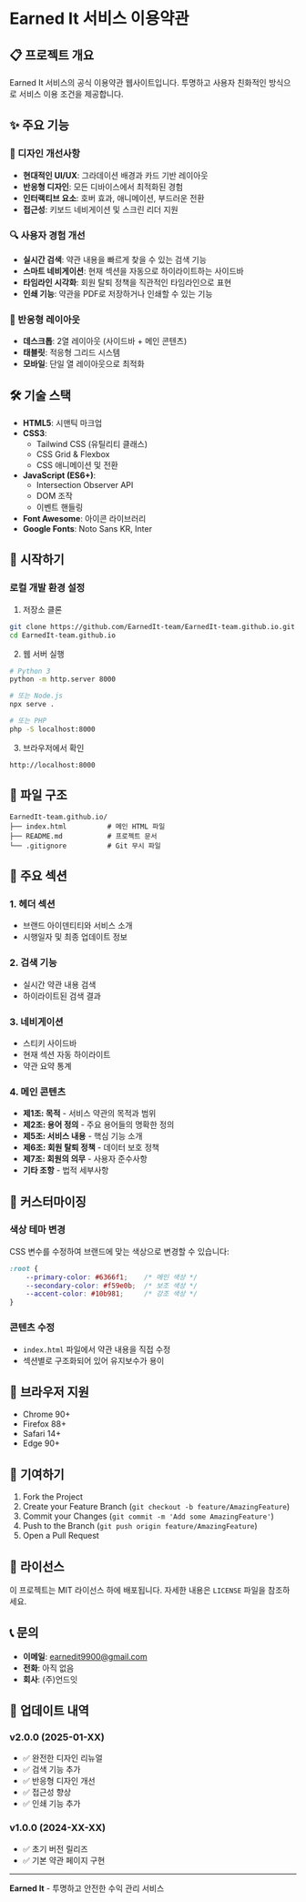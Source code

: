 # Earned It 서비스 이용약관

## 📋 프로젝트 개요

Earned It 서비스의 공식 이용약관 웹사이트입니다. 투명하고 사용자 친화적인 방식으로 서비스 이용 조건을 제공합니다.

## ✨ 주요 기능

### 🎨 디자인 개선사항
- **현대적인 UI/UX**: 그라데이션 배경과 카드 기반 레이아웃
- **반응형 디자인**: 모든 디바이스에서 최적화된 경험
- **인터랙티브 요소**: 호버 효과, 애니메이션, 부드러운 전환
- **접근성**: 키보드 네비게이션 및 스크린 리더 지원

### 🔍 사용자 경험 개선
- **실시간 검색**: 약관 내용을 빠르게 찾을 수 있는 검색 기능
- **스마트 네비게이션**: 현재 섹션을 자동으로 하이라이트하는 사이드바
- **타임라인 시각화**: 회원 탈퇴 정책을 직관적인 타임라인으로 표현
- **인쇄 기능**: 약관을 PDF로 저장하거나 인쇄할 수 있는 기능

### 📱 반응형 레이아웃
- **데스크톱**: 2열 레이아웃 (사이드바 + 메인 콘텐츠)
- **태블릿**: 적응형 그리드 시스템
- **모바일**: 단일 열 레이아웃으로 최적화

## 🛠 기술 스택

- **HTML5**: 시맨틱 마크업
- **CSS3**: 
  - Tailwind CSS (유틸리티 클래스)
  - CSS Grid & Flexbox
  - CSS 애니메이션 및 전환
- **JavaScript (ES6+)**:
  - Intersection Observer API
  - DOM 조작
  - 이벤트 핸들링
- **Font Awesome**: 아이콘 라이브러리
- **Google Fonts**: Noto Sans KR, Inter

## 🚀 시작하기

### 로컬 개발 환경 설정

1. 저장소 클론
```bash
git clone https://github.com/EarnedIt-team/EarnedIt-team.github.io.git
cd EarnedIt-team.github.io
```

2. 웹 서버 실행
```bash
# Python 3
python -m http.server 8000

# 또는 Node.js
npx serve .

# 또는 PHP
php -S localhost:8000
```

3. 브라우저에서 확인
```
http://localhost:8000
```

## 📁 파일 구조

```
EarnedIt-team.github.io/
├── index.html          # 메인 HTML 파일
├── README.md           # 프로젝트 문서
└── .gitignore          # Git 무시 파일
```

## 🎯 주요 섹션

### 1. 헤더 섹션
- 브랜드 아이덴티티와 서비스 소개
- 시행일자 및 최종 업데이트 정보

### 2. 검색 기능
- 실시간 약관 내용 검색
- 하이라이트된 검색 결과

### 3. 네비게이션
- 스티키 사이드바
- 현재 섹션 자동 하이라이트
- 약관 요약 통계

### 4. 메인 콘텐츠
- **제1조: 목적** - 서비스 약관의 목적과 범위
- **제2조: 용어 정의** - 주요 용어들의 명확한 정의
- **제5조: 서비스 내용** - 핵심 기능 소개
- **제6조: 회원 탈퇴 정책** - 데이터 보호 정책
- **제7조: 회원의 의무** - 사용자 준수사항
- **기타 조항** - 법적 세부사항

## 🔧 커스터마이징

### 색상 테마 변경
CSS 변수를 수정하여 브랜드에 맞는 색상으로 변경할 수 있습니다:

```css
:root {
    --primary-color: #6366f1;    /* 메인 색상 */
    --secondary-color: #f59e0b;  /* 보조 색상 */
    --accent-color: #10b981;     /* 강조 색상 */
}
```

### 콘텐츠 수정
- `index.html` 파일에서 약관 내용을 직접 수정
- 섹션별로 구조화되어 있어 유지보수가 용이

## 📱 브라우저 지원

- Chrome 90+
- Firefox 88+
- Safari 14+
- Edge 90+

## 🤝 기여하기

1. Fork the Project
2. Create your Feature Branch (`git checkout -b feature/AmazingFeature`)
3. Commit your Changes (`git commit -m 'Add some AmazingFeature'`)
4. Push to the Branch (`git push origin feature/AmazingFeature`)
5. Open a Pull Request

## 📄 라이선스

이 프로젝트는 MIT 라이선스 하에 배포됩니다. 자세한 내용은 `LICENSE` 파일을 참조하세요.

## 📞 문의

- **이메일**: earnedit9900@gmail.com
- **전화**: 아직 없음
- **회사**: (주)언드잇

## 🔄 업데이트 내역

### v2.0.0 (2025-01-XX)
- ✅ 완전한 디자인 리뉴얼
- ✅ 검색 기능 추가
- ✅ 반응형 디자인 개선
- ✅ 접근성 향상
- ✅ 인쇄 기능 추가

### v1.0.0 (2024-XX-XX)
- ✅ 초기 버전 릴리즈
- ✅ 기본 약관 페이지 구현

---

**Earned It** - 투명하고 안전한 수익 관리 서비스
